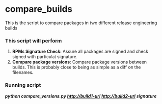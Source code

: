 # compare_builds
This is the script to compare packages in two different release engineering builds

### This script will perform 

1. <b>RPMs Signature Check</b>: Assure all packages are signed and check signed with particulat signature.
2. <b>Compare package versions</b>: Compare package versions between builds. This is probably close to being as simple as a diff on the filenames.

### Running script

<b><i> python compare_versions.py <http://build1-url> <http://build2-url> signature </i></b>
